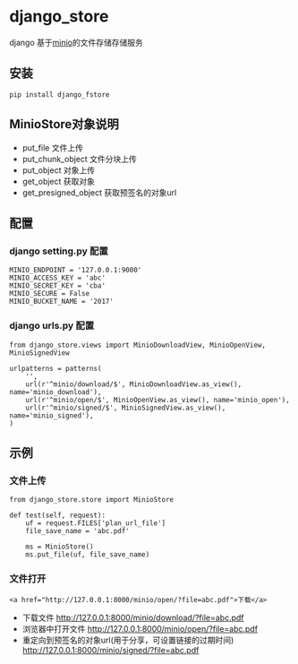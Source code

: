 # django_store

django 基于[minio](https:://www.minio.io 'minio官方文档')的文件存储存储服务

## 安装
    pip install django_fstore

## MinioStore对象说明

- put_file 文件上传
- put_chunk_object 文件分块上传
- put_object 对象上传
- get_object 获取对象
- get_presigned_object 获取预签名的对象url

## 配置

### django setting.py 配置
    MINIO_ENDPOINT = '127.0.0.1:9000'
    MINIO_ACCESS_KEY = 'abc'
    MINIO_SECRET_KEY = 'cba'
    MINIO_SECURE = False
    MINIO_BUCKET_NAME = '2017'

### django urls.py 配置
    from django_store.views import MinioDownloadView, MinioOpenView, MinioSignedView
    
    urlpatterns = patterns(
        '',
        url(r'^minio/download/$', MinioDownloadView.as_view(), name='minio_download'),
        url(r'^minio/open/$', MinioOpenView.as_view(), name='minio_open'),
        url(r'^minio/signed/$', MinioSignedView.as_view(), name='minio_signed'),
    )
    
## 示例

### 文件上传
    from django_store.store import MinioStore
    
    def test(self, request):
        uf = request.FILES['plan_url_file']
        file_save_name = 'abc.pdf'

        ms = MinioStore()
        ms.put_file(uf, file_save_name)
        
### 文件打开
    <a href="http://127.0.0.1:8000/minio/open/?file=abc.pdf">下载</a>
    
- 下载文件
http://127.0.0.1:8000/minio/download/?file=abc.pdf
- 浏览器中打开文件
http://127.0.0.1:8000/minio/open/?file=abc.pdf
- 重定向到预签名的对象url(用于分享，可设置链接的过期时间)
http://127.0.0.1:8000/minio/signed/?file=abc.pdf
